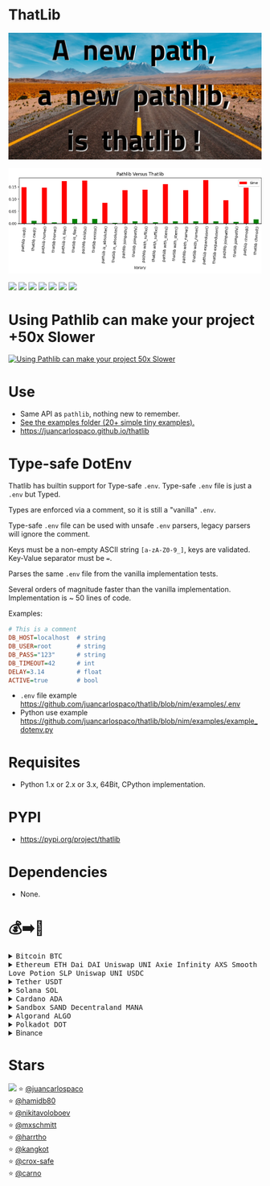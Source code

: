# ThatLib

![](https://raw.githubusercontent.com/juancarlospaco/thatlib/nim/thatlib-logo.jpg "Faster pathlib for Python")

[![Benchmark Results](https://raw.githubusercontent.com/juancarlospaco/thatlib/nim/results_graph.png "Benchmark Results")](https://youtu.be/QiKwnlyhKrk?t=5)

![](https://img.shields.io/github/languages/top/juancarlospaco/thatlib?style=for-the-badge)
![](https://img.shields.io/github/languages/count/juancarlospaco/thatlib?logoColor=green&style=for-the-badge)
![](https://img.shields.io/github/stars/juancarlospaco/thatlib?style=for-the-badge)
![](https://img.shields.io/github/languages/code-size/juancarlospaco/thatlib?style=for-the-badge)
![](https://img.shields.io/github/issues-raw/juancarlospaco/thatlib?style=for-the-badge)
![](https://img.shields.io/github/issues-pr-raw/juancarlospaco/thatlib?style=for-the-badge)
![](https://img.shields.io/github/last-commit/juancarlospaco/thatlib?style=for-the-badge)


# Using Pathlib can make your project +50x Slower

[![Using Pathlib can make your project 50x Slower](https://img.youtube.com/vi/tFrh9hKMS6Y/0.jpg)](https://www.youtube.com/watch?v=tFrh9hKMS6Y)


# Use

- Same API as `pathlib`, nothing new to remember.
- [See the examples folder (20+ simple tiny examples).](https://github.com/juancarlospaco/thatlib/tree/nim/examples)
- https://juancarlospaco.github.io/thatlib


# Type-safe DotEnv

Thatlib has builtin support for Type-safe `.env`. Type-safe `.env` file is just a `.env` but Typed.

Types are enforced via a comment, so it is still a "vanilla" `.env`.

Type-safe `.env` file can be used with unsafe `.env` parsers, legacy parsers will ignore the comment.

Keys must be a non-empty ASCII string `[a-zA-Z0-9_]`, keys are validated. Key-Value separator must be `=`.

Parses the same `.env` file from the vanilla implementation tests.

Several orders of magnitude faster than the vanilla implementation. Implementation is ~ 50 lines of code.

Examples:

```ini
# This is a comment
DB_HOST=localhost  # string
DB_USER=root       # string
DB_PASS="123"      # string
DB_TIMEOUT=42      # int
DELAY=3.14         # float
ACTIVE=true        # bool
```

- `.env` file example https://github.com/juancarlospaco/thatlib/blob/nim/examples/.env
- Python use example https://github.com/juancarlospaco/thatlib/blob/nim/examples/example_dotenv.py


# Requisites

- Python 1.x or 2.x or 3.x, 64Bit, CPython implementation.


# PYPI

- https://pypi.org/project/thatlib


# Dependencies

- None.


# 💰➡️🍕

<details> 
<summary title="Send Bitcoin"><kbd> Bitcoin BTC </kbd></summary>

**BEP20 Binance Smart Chain Network BSC**
```
0xb78c4cf63274bb22f83481986157d234105ac17e
```
**BTC Bitcoin Network**
```
1Pnf45MgGgY32X4KDNJbutnpx96E4FxqVi
```
**Lightning Network**
```
juancarlospaco@bitrefill.me
```  
</details>

<details> 
<summary title="Send Ethereum and DAI"><kbd> Ethereum ETH </kbd> <kbd> Dai DAI </kbd> <kbd> Uniswap UNI </kbd> <kbd> Axie Infinity AXS </kbd> <kbd> Smooth Love Potion SLP </kbd> <kbd> Uniswap UNI </kbd> <kbd> USDC </kbd> </summary>

**BEP20 Binance Smart Chain Network BSC**
```
0xb78c4cf63274bb22f83481986157d234105ac17e
```
**ERC20 Ethereum Network**
```
0xb78c4cf63274bb22f83481986157d234105ac17e
```
</details>
<details> 
<summary title="Send Tether"><kbd> Tether USDT </kbd></summary>

**BEP20 Binance Smart Chain Network BSC**
```
0xb78c4cf63274bb22f83481986157d234105ac17e
```
**ERC20 Ethereum Network**
```
0xb78c4cf63274bb22f83481986157d234105ac17e
```
**TRC20 Tron Network**
```
TWGft53WgWvH2mnqR8ZUXq1GD8M4gZ4Yfu
```
</details>
<details> 
<summary title="Send Solana"><kbd> Solana SOL </kbd></summary>

**BEP20 Binance Smart Chain Network BSC**
```
0xb78c4cf63274bb22f83481986157d234105ac17e
```
**SOL Solana Network**
```
FKaPSd8kTUpH7Q76d77toy1jjPGpZSxR4xbhQHyCMSGq
```
</details>
<details> 
<summary title="Send Cardano"><kbd> Cardano ADA </kbd></summary>

**BEP20 Binance Smart Chain Network BSC**
```
0xb78c4cf63274bb22f83481986157d234105ac17e
```
**ADA Cardano Network**
```
DdzFFzCqrht9Y1r4Yx7ouqG9yJNWeXFt69xavLdaeXdu4cQi2yXgNWagzh52o9k9YRh3ussHnBnDrg7v7W2hSXWXfBhbo2ooUKRFMieM
```
</details>
<details> 
<summary title="Send Sandbox"><kbd> Sandbox SAND </kbd> <kbd> Decentraland MANA </kbd></summary>

**ERC20 Ethereum Network**
```
0xb78c4cf63274bb22f83481986157d234105ac17e
```
</details>
<details> 
<summary title="Send Algorand"><kbd> Algorand ALGO </kbd></summary>

**ALGO Algorand Network**
```
WM54DHVZQIQDVTHMPOH6FEZ4U2AU3OBPGAFTHSCYWMFE7ETKCUUOYAW24Q
```
</details>
<details> 
<summary title="Send Polkadot"><kbd> Polkadot DOT </kbd></summary>

**DOT Network**
```
13GdxHQbQA1K6i7Ctf781nQkhQhoVhGgUnrjn9EvcJnYWCEd
```
**BEP20 Binance Smart Chain Network BSC**
```
0xb78c4cf63274bb22f83481986157d234105ac17e
```  
</details>
<details> 
<summary title="Send via Binance Pay"> Binance </summary>
  
[https://pay.binance.com/en/checkout/e92e536210fd4f62b426ea7ee65b49c3](https://pay.binance.com/en/checkout/e92e536210fd4f62b426ea7ee65b49c3 "Send via Binance Pay")
</details>


# Stars

![](https://starchart.cc/juancarlospaco/thatlib.svg)
:star: [@juancarlospaco](https://github.com/juancarlospaco '2022-02-16')	
:star: [@hamidb80](https://github.com/hamidb80 '2022-02-16')	
:star: [@nikitavoloboev](https://github.com/nikitavoloboev '2022-02-16')	
:star: [@mxschmitt](https://github.com/mxschmitt '2022-02-17')	
:star: [@harrtho](https://github.com/harrtho '2022-02-17')	
:star: [@kangkot](https://github.com/kangkot '2022-04-12')	
:star: [@crox-safe](https://github.com/crox-safe '2022-04-13')	
:star: [@carno](https://github.com/carno '2022-06-01')	
